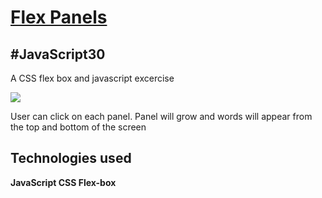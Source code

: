 <h1><a href="https://syknapse.github.io/Flex-panels/">Flex Panels</a></h1>
<h2>#JavaScript30</h2>
<p>A CSS flex box and javascript excercise</p>
<img src="https://user-images.githubusercontent.com/29199184/29721077-1951d626-89bc-11e7-8732-ce87e281c9e8.png"/>
<p>User can click on each panel. Panel will grow and words will appear from the top and bottom of the screen</p>
<h2>Technologies used</h2>
<p><strong>JavaScript CSS Flex-box</strong></p>